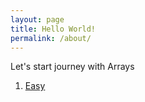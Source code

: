 ```yaml
---
layout: page
title: Hello World!
permalink: /about/
---
```


Let's start journey with Arrays
1. [Easy](Arrays-easy.md)

